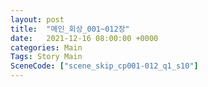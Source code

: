 ```yaml
---
layout: post
title:  "메인_회상_001~012장"
date:   2021-12-16 08:00:00 +0000
categories: Main
Tags: Story Main
SceneCode: ["scene_skip_cp001-012_q1_s10"]
---
```

